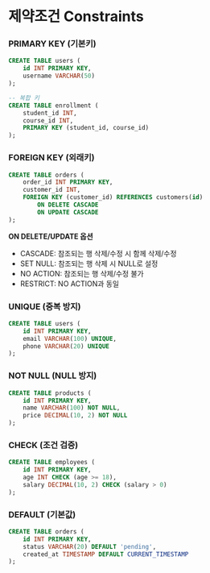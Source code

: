 # 제약조건 Constraints

### PRIMARY KEY (기본키)

```sql
CREATE TABLE users (
    id INT PRIMARY KEY,
    username VARCHAR(50)
);

-- 복합 키
CREATE TABLE enrollment (
    student_id INT,
    course_id INT,
    PRIMARY KEY (student_id, course_id)
);
```

### FOREIGN KEY (외래키)

```sql
CREATE TABLE orders (
    order_id INT PRIMARY KEY,
    customer_id INT,
    FOREIGN KEY (customer_id) REFERENCES customers(id)
        ON DELETE CASCADE
        ON UPDATE CASCADE
);
```

**ON DELETE/UPDATE 옵션**

- CASCADE: 참조되는 행 삭제/수정 시 함께 삭제/수정
- SET NULL: 참조되는 행 삭제 시 NULL로 설정
- NO ACTION: 참조되는 행 삭제/수정 불가
- RESTRICT: NO ACTION과 동일

### UNIQUE (중복 방지)

```sql
CREATE TABLE users (
    id INT PRIMARY KEY,
    email VARCHAR(100) UNIQUE,
    phone VARCHAR(20) UNIQUE
);
```

### NOT NULL (NULL 방지)

```sql
CREATE TABLE products (
    id INT PRIMARY KEY,
    name VARCHAR(100) NOT NULL,
    price DECIMAL(10, 2) NOT NULL
);
```

### CHECK (조건 검증)

```sql
CREATE TABLE employees (
    id INT PRIMARY KEY,
    age INT CHECK (age >= 18),
    salary DECIMAL(10, 2) CHECK (salary > 0)
);
```

### DEFAULT (기본값)

```sql
CREATE TABLE orders (
    id INT PRIMARY KEY,
    status VARCHAR(20) DEFAULT 'pending',
    created_at TIMESTAMP DEFAULT CURRENT_TIMESTAMP
);
```
